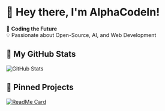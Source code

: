 # 👋 Hey there, I'm AlphaCodeIn!

🚀 **Coding the Future**  
💡 Passionate about Open-Source, AI, and Web Development

## 🌟 My GitHub Stats

![GitHub Stats](https://github-readme-stats.vercel.app/api?username=AlphaCodeIn&show_icons=true&theme=dark)

## 📌 Pinned Projects

[![ReadMe Card](https://github-readme-stats.vercel.app/api/pin/?username=AlphaCodeIn&repo=Portfolio&theme=dark)](https://github.com/AlphaCodeIn/Portfolio)
